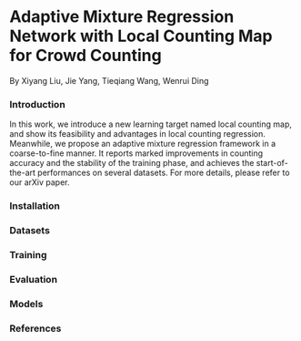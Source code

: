 # Adaptive Mixture Regression Network with Local Counting Map for Crowd Counting

By Xiyang Liu, Jie Yang, Tieqiang Wang, Wenrui Ding

### Introduction

In this work, we introduce a new learning target named local counting map, and
show its feasibility and advantages in local counting regression. Meanwhile, we
propose an adaptive mixture regression framework in a coarse-to-fine manner.
It reports marked improvements in counting accuracy and the stability of the training phase,
and achieves the start-of-the-art performances on several datasets. For more details, please refer to our arXiv paper.


### Installation

### Datasets

### Training

### Evaluation

### Models

### References
